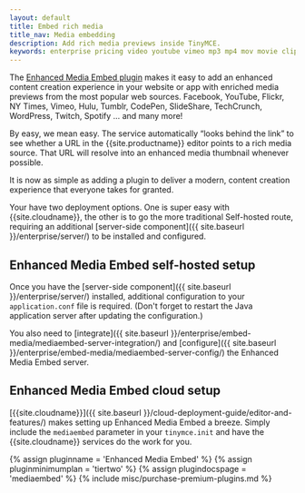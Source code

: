 ```yaml
---
layout: default
title: Embed rich media
title_nav: Media embedding
description: Add rich media previews inside TinyMCE.
keywords: enterprise pricing video youtube vimeo mp3 mp4 mov movie clip film link linkchecking linkchecker mediaembed media
---
```


The [Enhanced Media Embed plugin]({{site.baseurl}}/plugins/premium/mediaembed/) makes it easy to add an enhanced content creation experience in your website or app with enriched media previews from the most popular web sources. Facebook, YouTube, Flickr, NY Times, Vimeo, Hulu, Tumblr, CodePen, SlideShare, TechCrunch, WordPress, Twitch, Spotify … and many more!

By easy, we mean easy. The service automatically “looks behind the link” to see whether a URL in the {{site.productname}} editor points to a rich media source. That URL will resolve into an enhanced media thumbnail whenever possible.

It is now as simple as adding a plugin to deliver a modern, content creation experience that everyone takes for granted.

Your have two deployment options. One is super easy with {{site.cloudname}}, the other is to go the more traditional Self-hosted route, requiring an additional [server-side component]({{ site.baseurl }}/enterprise/server/) to be installed and configured.

## Enhanced Media Embed self-hosted setup

Once you have the [server-side component]({{ site.baseurl }}/enterprise/server/) installed, additional configuration to your `application.conf` file is required. (Don't forget to restart the Java application server after updating the configuration.)

You also need to [integrate]({{ site.baseurl }}/enterprise/embed-media/mediaembed-server-integration/) and [configure]({{ site.baseurl }}/enterprise/embed-media/mediaembed-server-config/) the Enhanced Media Embed server.

## Enhanced Media Embed cloud setup

[{{site.cloudname}}]({{ site.baseurl }}/cloud-deployment-guide/editor-and-features/) makes setting up Enhanced Media Embed a breeze. Simply include the `mediaembed` parameter in your `tinymce.init` and have the {{site.cloudname}} services do the work for you.

{% assign pluginname = 'Enhanced Media Embed' %}
{% assign pluginminimumplan = 'tiertwo' %}
{% assign plugindocspage = 'mediaembed' %}
{% include misc/purchase-premium-plugins.md %}
